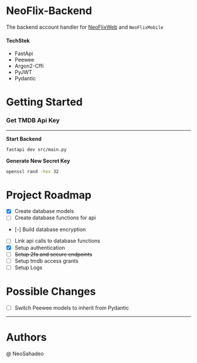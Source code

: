 # NeoFlix-Backend

The backend account handler for [NeoFlixWeb](https://github.com/NeoSahadeo/NeoFlixWeb)
and `NeoFlixMobile`

#### TechStek

- FastApi
- Peewee
- Argon2-Cffi
- PyJWT
- Pydantic

# Getting Started

### Get TMDB Api Key

---

__Start Backend__

```bash
fastapi dev src/main.py
```

__Generate New Secret Key__

```bash
openssl rand -hex 32
```


# Project Roadmap

- [x] Create database models
- [ ] Create database functions for api
- [-] Build database encryption
- [ ] Link api calls to database functions
- [x] Setup authentication
- [ ] <strike>Setup 2fa and secure endpoints</strike>
- [ ] Setup tmdb access grants
- [ ] Setup Logs

# Possible Changes

- [ ] Switch Peewee models to inherit from Pydantic

---

# Authors

@ NeoSahadeo
